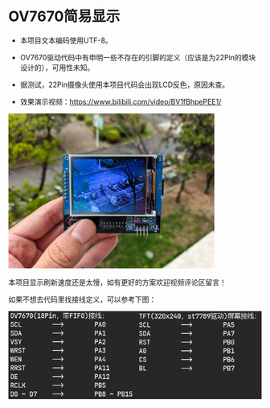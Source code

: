 # OV7670简易显示

* 本项目文本编码使用UTF-8。

* OV7670驱动代码中有申明一些不存在的引脚的定义（应该是为22Pin的模块设计的），可用性未知。

* 据测试，22Pin摄像头使用本项目代码会出现LCD反色，原因未查。

* 效果演示视频：https://www.bilibili.com/video/BV1fBhpePEE1/

<img src="/Docs/demo.png" class="" title="成品展示" style="zoom:40%;" >

本项目显示刷新速度还是太慢，如有更好的方案欢迎视频评论区留言！

如果不想去代码里找接线定义，可以参考下图：

<img src="/Docs/pin.png" class="" title="接线说明" style="zoom:100%;" >
